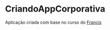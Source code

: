 # CriandoAppCorporativa

Aplicação criada com base no curso do [Francis](https://www.youtube.com/@francissasterr) 
